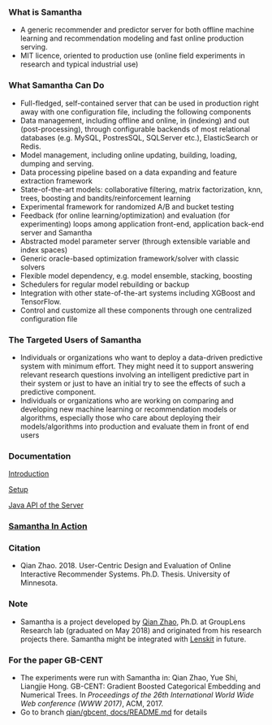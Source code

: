 ### What is Samantha

* A generic recommender and predictor server for both offline machine learning and recommendation modeling and fast online production serving.
* MIT licence, oriented to production use (online field experiments in research and typical industrial use)

### What Samantha Can Do

* Full-fledged, self-contained server that can be used in production right away with one configuration file, including the following components
* Data management, including offline and online, in (indexing) and out (post-processing), through configurable backends of most relational databases (e.g. MySQL, PostresSQL, SQLServer etc.), ElasticSearch or Redis.
* Model management, including online updating, building, loading, dumping and serving.
* Data processing pipeline based on a data expanding and feature extraction framework
* State-of-the-art models: collaborative filtering, matrix factorization, knn, trees, boosting and bandits/reinforcement learning
* Experimental framework for randomized A/B and bucket testing
* Feedback (for online learning/optimization) and evaluation (for experimenting) loops among application front-end, application back-end server and Samantha
* Abstracted model parameter server (through extensible variable and index spaces)
* Generic oracle-based optimization framework/solver with classic solvers
* Flexible model dependency, e.g. model ensemble, stacking, boosting
* Schedulers for regular model rebuilding or backup
* Integration with other state-of-the-art systems including XGBoost and TensorFlow.
* Control and customize all these components through one centralized configuration file

### The Targeted Users of Samantha

* Individuals or organizations who want to deploy a data-driven predictive system with minimum effort. They might need it to support answering relevant research questions involving an intelligent predictive part in their system or just to have an initial try to see the effects of such a predictive component. 
* Individuals or organizations who are working on comparing and developing new machine learning or recommendation models or algorithms, especially those who care about deploying their models/algorithms into production and evaluate them in front of end users

### Documentation

[Introduction](docs/Chapter-1-Introduction.pdf)

[Setup](docs/Chapter-2-Setup.md)

<a target="_blank" href="http://qianzhao.me/doc/api/index.html">Java API of the Server</a>

### <a target="_blank" href="http://qianzhao.me:9100">Samantha In Action</a>

### Citation

* Qian Zhao. 2018. User-Centric Design and Evaluation of Online Interactive Recommender Systems. Ph.D. Thesis. University of Minnesota.

### Note

* Samantha is a project developed by <a href="http://qianzhao.me">Qian Zhao</a>, Ph.D. at GroupLens Research lab (graduated on May 2018) and originated from his research projects there. Samantha might be integrated with <a href="http://lenskit.org/" target="_blank">Lenskit</a> in future.

### For the paper GB-CENT

* The experiments were run with Samantha in: Qian Zhao, Yue Shi, Liangjie Hong. GB-CENT: Gradient Boosted Categorical Embedding and Numerical Trees. In <i>Proceedings of the 26th International World Wide Web conference (WWW 2017)</i>, ACM, 2017.
* Go to branch <a href="https://github.com/grouplens/samantha/blob/qian/gbcent/docs/README.md">qian/gbcent, docs/README.md</a> for details

